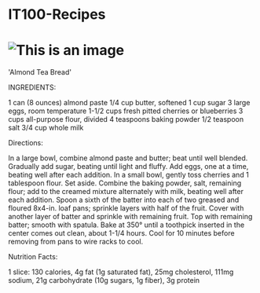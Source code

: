 # IT100-Recipes

# ![This is an image](https://www.bing.com/images/search?view=detailV2&ccid=3FrWONXB&id=79C6A37F0EC310F686192D2D015397B9393BAD17&thid=OIP.3FrWONXBCkxpKmukT5BAcwHaHa&mediaurl=https://www.tasteofhome.com/wp-content/uploads/2018/01/Almond-Tea-Bread_exps7880_THCA2916394D04_19_3b_RMS.jpg&cdnurl=https://th.bing.com/th/id/R.dc5ad638d5c10a4c692a6ba44f904073?rik=F607ObmXUwEtLQ&pid=ImgRaw&r=0&exph=1200&expw=1200&q=almond+tea+bread&simid=608028878057903755&form=IRPRST&ck=BB705ABC3423BBEE246C09BEF8112466&selectedindex=0&adlt=strict&shtp=GetUrl&shid=ed19a9fd-8e84-455f-af70-81bb1858e26f&shtk=QWxtb25kIFRlYSBCcmVhZCBSZWNpcGUgfCBUYXN0ZSBvZiBIb21l&shdk=Rm91bmQgb24gQmluZyBmcm9tIHd3dy50YXN0ZW9maG9tZS5jb20%3D&shhk=ixVy%2FAD8yImarD2wtKmEM6uhtPWjUK9Bl16C8%2FNK0UM%3D&shth=OIP.3FrWONXBCkxpKmukT5BAcwHaHa)

'Almond Tea Bread'

INGREDIENTS:

1 can (8 ounces) almond paste 
1/4 cup butter, softened 
1 cup sugar 
3 large eggs, room temperature 
1-1/2 cups fresh pitted cherries or blueberries 
3 cups all-purpose flour, divided 
4 teaspoons baking powder 
1/2 teaspoon salt 
3/4 cup whole milk

Directions:

In a large bowl, combine almond paste and butter; beat until well blended. Gradually add sugar, beating until light and fluffy. Add eggs, one at a time, beating well after each addition. In a small bowl, gently toss cherries and 1 tablespoon flour. Set aside.
Combine the baking powder, salt, remaining flour; add to the creamed mixture alternately with milk, beating well after each addition.
Spoon a sixth of the batter into each of two greased and floured 8x4-in. loaf pans; sprinkle layers with half of the fruit. Cover with another layer of batter and sprinkle with remaining fruit. Top with remaining batter; smooth with spatula.
Bake at 350° until a toothpick inserted in the center comes out clean, about 1-1/4 hours. Cool for 10 minutes before removing from pans to wire racks to cool.

Nutrition Facts:

1 slice: 130 calories, 4g fat (1g saturated fat), 25mg cholesterol, 111mg sodium, 21g carbohydrate (10g sugars, 1g fiber), 3g protein
